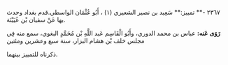 ٢٣٦٧ -** تمييز:** سَعِيد بن نصير الشعيري (١) ، أَبُو عُثْمَان الواسطي.قدم بغداد وحدث بها عَنْ سفيان بْن عُيَيْنَة.

**رَوَى عَنه:** عباس بن محمد الدوري، وأَبُو الْقَاسِم عَبد اللَّهِ بْن مُحَمَّدٍ البغوي، سمع منه فِي مجلس خلف بْن هشام البزار، سنة سبع وعشرين ومئتين

ذكرناه للتمييز بينهما.